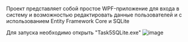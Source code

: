 Проект представляет собой простое WPF-приложение для входа в систему и возможностью редактировать данные пользователей и с использованием Entity Framework Core и SQLite

Для запуска необходимо открыть "Task5SQLite.exe"
![image](https://github.com/user-attachments/assets/c105193b-8c75-4ddf-909e-487173f554a5)
